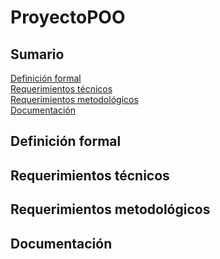 # ProyectoPOO

## Sumario
[Definición formal](#definición-formal) <br>
[Requerimientos técnicos](#requerimientos-técnicos)<br>
[Requerimientos metodológicos](#requerimientos-metodológicos)<br>
[Documentación](#documentación)<br>

## Definición formal


## Requerimientos técnicos

## Requerimientos metodológicos

## Documentación
